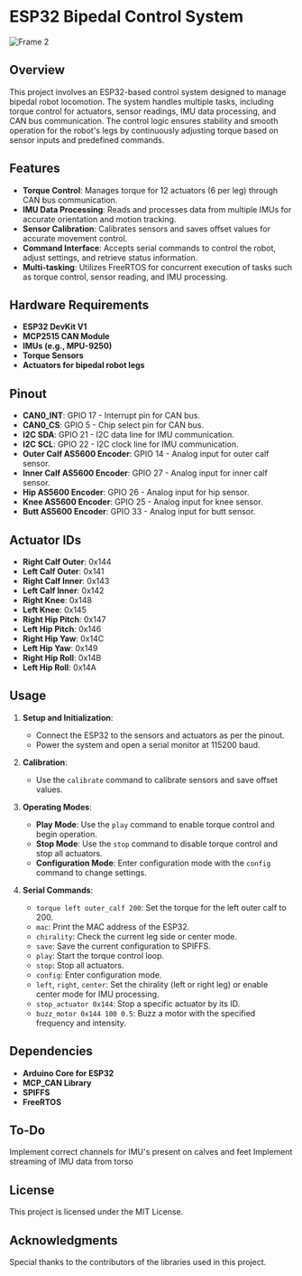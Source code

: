 # ESP32 Bipedal Control System
![Frame 2](https://github.com/user-attachments/assets/ff3d16a2-2a08-48e1-a70d-30c5e61fc7a5)

## Overview
This project involves an ESP32-based control system designed to manage bipedal robot locomotion. The system handles multiple tasks, including torque control for actuators, sensor readings, IMU data processing, and CAN bus communication. The control logic ensures stability and smooth operation for the robot's legs by continuously adjusting torque based on sensor inputs and predefined commands.

## Features
- **Torque Control**: Manages torque for 12 actuators (6 per leg) through CAN bus communication.
- **IMU Data Processing**: Reads and processes data from multiple IMUs for accurate orientation and motion tracking.
- **Sensor Calibration**: Calibrates sensors and saves offset values for accurate movement control.
- **Command Interface**: Accepts serial commands to control the robot, adjust settings, and retrieve status information.
- **Multi-tasking**: Utilizes FreeRTOS for concurrent execution of tasks such as torque control, sensor reading, and IMU processing.

## Hardware Requirements
- **ESP32 DevKit V1**
- **MCP2515 CAN Module**
- **IMUs (e.g., MPU-9250)**
- **Torque Sensors**
- **Actuators for bipedal robot legs**

## Pinout
- **CAN0_INT**: GPIO 17 - Interrupt pin for CAN bus.
- **CAN0_CS**: GPIO 5 - Chip select pin for CAN bus.
- **I2C SDA**: GPIO 21 - I2C data line for IMU communication.
- **I2C SCL**: GPIO 22 - I2C clock line for IMU communication.
- **Outer Calf AS5600 Encoder**: GPIO 14 - Analog input for outer calf sensor.
- **Inner Calf AS5600 Encoder**: GPIO 27 - Analog input for inner calf sensor.
- **Hip AS5600 Encoder**: GPIO 26 - Analog input for hip sensor.
- **Knee AS5600 Encoder**: GPIO 25 - Analog input for knee sensor.
- **Butt AS5600 Encoder**: GPIO 33 - Analog input for butt sensor.

## Actuator IDs
- **Right Calf Outer**: 0x144
- **Left Calf Outer**: 0x141
- **Right Calf Inner**: 0x143
- **Left Calf Inner**: 0x142
- **Right Knee**: 0x148
- **Left Knee**: 0x145
- **Right Hip Pitch**: 0x147
- **Left Hip Pitch**: 0x146
- **Right Hip Yaw**: 0x14C
- **Left Hip Yaw**: 0x149
- **Right Hip Roll**: 0x14B
- **Left Hip Roll**: 0x14A

## Usage
1. **Setup and Initialization**: 
   - Connect the ESP32 to the sensors and actuators as per the pinout.
   - Power the system and open a serial monitor at 115200 baud.
   
2. **Calibration**: 
   - Use the `calibrate` command to calibrate sensors and save offset values.
   
3. **Operating Modes**:
   - **Play Mode**: Use the `play` command to enable torque control and begin operation.
   - **Stop Mode**: Use the `stop` command to disable torque control and stop all actuators.
   - **Configuration Mode**: Enter configuration mode with the `config` command to change settings.

4. **Serial Commands**:
   - `torque left outer_calf 200`: Set the torque for the left outer calf to 200.
   - `mac`: Print the MAC address of the ESP32.
   - `chirality`: Check the current leg side or center mode.
   - `save`: Save the current configuration to SPIFFS.
   - `play`: Start the torque control loop.
   - `stop`: Stop all actuators.
   - `config`: Enter configuration mode.
   - `left`, `right`, `center`: Set the chirality (left or right leg) or enable center mode for IMU processing.
   - `stop_actuator 0x144`: Stop a specific actuator by its ID.
   - `buzz_motor 0x144 100 0.5`: Buzz a motor with the specified frequency and intensity.

## Dependencies
- **Arduino Core for ESP32**
- **MCP_CAN Library**
- **SPIFFS**
- **FreeRTOS**

## To-Do
Implement correct channels for IMU's present on calves and feet
Implement streaming of IMU data from torso

## License
This project is licensed under the MIT License.

## Acknowledgments
Special thanks to the contributors of the libraries used in this project.

